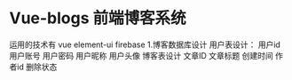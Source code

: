 # Vue-blogs 前端博客系统
运用的技术有 vue element-ui  firebase 
1.博客数据库设计
 用户表设计：
   用户id
   用户账号
   用户密码
   用户昵称
   用户头像
 博客表设计
   文章ID
   文章标题
   创建时间
   作者id 
   删除状态
   
